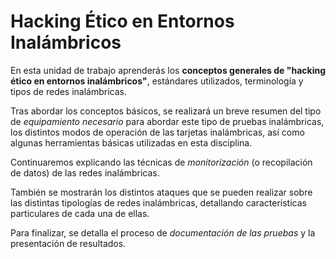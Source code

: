 # Hacking Ético en Entornos Inalámbricos

En esta unidad de trabajo aprenderás los **conceptos generales de "hacking ético en entornos inalámbricos"**, estándares utilizados, terminología y tipos de redes inalámbricas.

Tras abordar los conceptos básicos, se realizará un breve resumen del tipo de *equipamiento necesario* para abordar este tipo de pruebas inalámbricas, los distintos modos de operación de las tarjetas inalámbricas, así como algunas herramientas básicas utilizadas en esta disciplina.

Continuaremos explicando las técnicas de *monitorización* (o recopilación de datos) de las redes inalámbricas.

También se mostrarán los distintos ataques que se pueden realizar sobre las distintas tipologías de redes inalámbricas, detallando características particulares de cada una de ellas.

Para finalizar, se detalla el proceso de *documentación de las pruebas* y la presentación de resultados.

